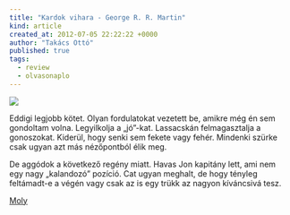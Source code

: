 ```yaml
---
title: "Kardok vihara - George R. R. Martin"
kind: article
created_at: 2012-07-05 22:22:22 +0000
author: "Takács Ottó"
published: true
tags: 
  - review
  - olvasonaplo
---
```

![](http://moly.hu/system/covers/normal/covers_32209.jpg?1254477871)

Eddigi legjobb kötet. Olyan fordulatokat vezetett be, amikre még én sem gondoltam volna. Legyilkolja a „jó”-kat. Lassacskán felmagasztalja a gonoszokat. Kiderül, hogy senki sem fekete vagy fehér. Mindenki szürke csak ugyan azt más nézőpontból élik meg.

De aggódok a következő regény miatt. Havas Jon kapitány lett, ami nem egy nagy „kalandozó” pozíció. Cat ugyan meghalt, de hogy tényleg feltámadt-e a végén vagy csak az is egy trükk az nagyon kíváncsivá tesz.

[Moly](http://moly.hu/konyvek/george-r-r-martin-kardok-vihara)

<div class='old-comments'></div>